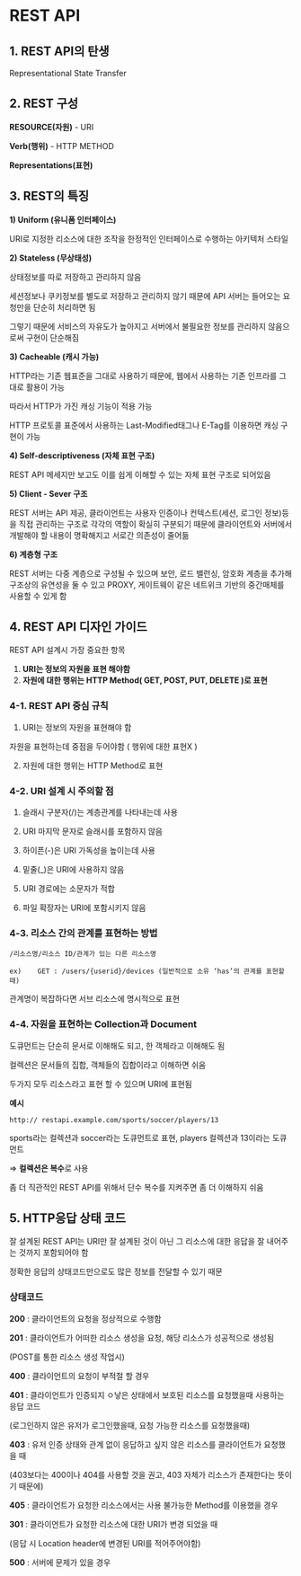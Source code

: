 # REST API

## 1. REST API의 탄생

Representational State Transfer

## 2. REST 구성

**RESOURCE(자원)** - URI

**Verb(행위)** - HTTP METHOD

**Representations(표현)**

## 3. REST의 특징

**1) Uniform (유니폼 인터페이스)**

URI로 지정한 리소스에 대한 조작을 한정적인 인터페이스로 수행하는 아키텍처 스타일

**2) Stateless (무상태성)**

상태정보를 따로 저장하고 관리하지 않음

세션정보나 쿠키정보를 별도로 저장하고 관리하지 않기 때문에 API 서버는 들어오는 요청만을 단순히 처리하면 됨

그렇기 때문에 서비스의 자유도가 높아지고 서버에서 불필요한 정보를 관리하지 않음으로써 구현이 단순해짐

**3) Cacheable (캐시 가능)**

HTTP라는 기존 웹표준을 그대로 사용하기 때문에, 웹에서 사용하는 기존 인프라를 그대로 활용이 가능

따라서 HTTP가 가진 캐싱 기능이 적용 가능

HTTP 프로토콜 표준에서 사용하는 Last-Modified태그나 E-Tag를 이용하면 캐싱 구현이 가능

**4) Self-descriptiveness (자체 표현 구조)**

REST API 메세지만 보고도 이를 쉽게 이해할 수 있는 자체 표현 구조로 되어있음

**5) Client - Sever 구조**

REST 서버는 API 제공, 클라이언트는 사용자 인증이나 컨텍스트(세션, 로그인 정보)등을 직접 관리하는 구조로 각각의 역할이 확실히 구분되기 때문에 클라이언트와 서버에서 개발해야 할 내용이 명확해지고 서로간 의존성이 줄어듦

**6) 계층형 구조**

REST 서버는 다중 계층으로 구성될 수 있으며 보안, 로드 밸런싱, 암호화 계층을 추가해 구조상의 유연성을 둘 수 있고 PROXY, 게이트웨이 같은 네트위크 기반의 중간매체를 사용할 수 있게 함

## 4. REST API 디자인 가이드

REST API 설계시 가장 중요한 항목

1. **URI는 정보의 자원을 표현 해야함**
2. **자원에 대한 행위는 HTTP Method( GET, POST, PUT, DELETE )로 표현**

### 4-1. REST API 중심 규칙

1. URI는 정보의 자원을 표현해야 함

자원을 표현하는데 중점을 두어야함 ( 행위에 대한 표현X )

2. 자원에 대한 행위는 HTTP Method로 표현

### 4-2. URI 설계 시 주의할 점

1. 슬래시 구분자(/)는 계층관계를 나타내는데 사용

2. URI 마지막 문자로 슬래시를 포함하지 않음

3. 하이픈(-)은 URI 가독성을 높이는데 사용

4. 밑줄(\_)은 URI에 사용하지 않음

5. URI 경로에는 소문자가 적합

6. 파일 확장자는 URI에 포함시키지 않음

### 4-3. 리소스 간의 관계를 표현하는 방법

```
/리소스명/리소스 ID/관계가 있는 다른 리소스명

ex)    GET : /users/{userid}/devices (일반적으로 소유 ‘has’의 관계를 표현할 때)
```

관계명이 복잡하다면 서브 리소스에 명시적으로 표현

### 4-4. 자원을 표현하는 Collection과 Document

도큐먼트는 단순히 문서로 이해해도 되고, 한 객체라고 이해해도 됨

컬렉션은 문서들의 집합, 객체들의 집합이라고 이해하면 쉬움

두가지 모두 리소스라고 표현 할 수 있으며 URI에 표현됨

**예시**

```
http:// restapi.example.com/sports/soccer/players/13
```

sports라는 컬렉션과 soccer라는 도큐먼트로 표현, players 컬렉션과 13이라는 도큐먼트

⇒ **컬렉션은 복수**로 사용

좀 더 직관적인 REST API를 위해서 단수 복수를 지켜주면 좀 더 이해하지 쉬움

## 5. HTTP응답 상태 코드

잘 설계된 REST API는 URI만 잘 설계된 것이 아닌 그 리소스에 대한 응답을 잘 내어주는 것까지 포함되어야 함

정확한 응답의 상태코드만으로도 많은 정보를 전달할 수 있기 때문

### 상태코드

**200** : 클라이언트의 요청을 정상적으로 수행함

**201** : 클라이언트가 어떠한 리소스 생성을 요청, 해당 리소스가 성공적으로 생성됨

(POST를 통한 리소스 생성 작업시)

**400** : 클라이언트의 요청이 부적절 할 경우

**401** : 클라이언트가 인증되지 ㅇ낳은 상태에서 보호된 리소스를 요청했을때 사용하는 응답 코드

(로그인하지 않은 유저가 로그인했을때, 요청 가능한 리소스를 요청했을때)

**403** : 유저 인증 상태와 관계 없이 응답하고 싶지 않은 리소스를 클라이언트가 요청했을 때

(403보다는 400이나 404를 사용할 것을 권고, 403 자체가 리소스가 존재한다는 뜻이기 때문에)

**405** : 클라이언트가 요청한 리소스에서는 사용 불가능한 Method를 이용했을 경우

**301** : 클라이언트가 요청한 리소스에 대한 URI가 변경 되었을 때

(응답 시 Location header에 변경된 URI를 적어주어야함)

**500** : 서버에 문제가 있을 경우
